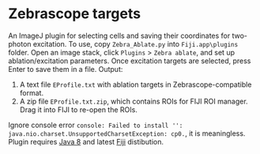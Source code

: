 # Zebrascope targets
An ImageJ plugin for selecting cells and saving their coordinates for two-photon excitation.
To use, copy `Zebra_Ablate.py` into `Fiji.app\plugins` folder. Open an image stack, click `Plugins` > `Zebra ablate`, 
and set up ablation/excitation parameters. Once excitation targets are selected, press Enter to save them in a file.
Output: 
1. A text file `EProfile.txt` with ablation targets in Zebrascope-compatible format.
2. A zip file `EProfile.txt.zip`, which contains ROIs for FIJI ROI manager. Drag it into FIJI to re-open the ROIs.

Ignore console error `console: Failed to install '': java.nio.charset.UnsupportedCharsetException: cp0.`, it is meaningless.
Plugin requires [Java 8](https://java.com/en/) and latest [Fiji](https://fiji.sc/#download) distibution.